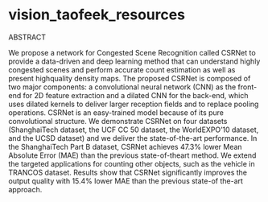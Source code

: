 # vision_taofeek_resources
ABSTRACT

We propose a network for Congested Scene Recognition
called CSRNet to provide a data-driven and deep learning
method that can understand highly congested scenes and
perform accurate count estimation as well as present highquality density maps. The proposed CSRNet is composed
of two major components: a convolutional neural network
(CNN) as the front-end for 2D feature extraction and a dilated CNN for the back-end, which uses dilated kernels to
deliver larger reception fields and to replace pooling operations. CSRNet is an easy-trained model because of its pure
convolutional structure. We demonstrate CSRNet on four
datasets (ShanghaiTech dataset, the UCF CC 50 dataset,
the WorldEXPO’10 dataset, and the UCSD dataset) and
we deliver the state-of-the-art performance. In the ShanghaiTech Part B dataset, CSRNet achieves 47.3% lower
Mean Absolute Error (MAE) than the previous state-of-theart method. We extend the targeted applications for counting other objects, such as the vehicle in TRANCOS dataset.
Results show that CSRNet significantly improves the output
quality with 15.4% lower MAE than the previous state-of the-art approach.

